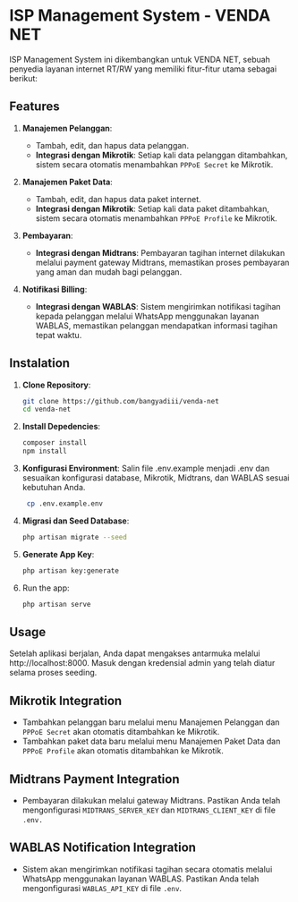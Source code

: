 # ISP Management System - VENDA NET

ISP Management System ini dikembangkan untuk VENDA NET, sebuah penyedia layanan internet RT/RW yang memiliki fitur-fitur utama sebagai berikut:

## Features

1. **Manajemen Pelanggan**:

   - Tambah, edit, dan hapus data pelanggan.
   - **Integrasi dengan Mikrotik**: Setiap kali data pelanggan ditambahkan, sistem secara otomatis menambahkan `PPPoE Secret` ke Mikrotik.

2. **Manajemen Paket Data**:

   - Tambah, edit, dan hapus data paket internet.
   - **Integrasi dengan Mikrotik**: Setiap kali data paket ditambahkan, sistem secara otomatis menambahkan `PPPoE Profile` ke Mikrotik.

3. **Pembayaran**:

   - **Integrasi dengan Midtrans**: Pembayaran tagihan internet dilakukan melalui payment gateway Midtrans, memastikan proses pembayaran yang aman dan mudah bagi pelanggan.

4. **Notifikasi Billing**:
   - **Integrasi dengan WABLAS**: Sistem mengirimkan notifikasi tagihan kepada pelanggan melalui WhatsApp menggunakan layanan WABLAS, memastikan pelanggan mendapatkan informasi tagihan tepat waktu.

## Instalation

1. **Clone Repository**:
   ```bash
   git clone https://github.com/bangyadiii/venda-net
   cd venda-net
   ```
2. **Install Depedencies**:
   ```bash
   composer install
   npm install
   ```
3. **Konfigurasi Environment**:
   Salin file .env.example menjadi .env dan sesuaikan konfigurasi database, Mikrotik, Midtrans, dan WABLAS sesuai kebutuhan Anda.
   ```bash
    cp .env.example.env
   ```
4. **Migrasi dan Seed Database**:
   ```bash
   php artisan migrate --seed
   ```
5. **Generate App Key**:
   ```bash
   php artisan key:generate
   ```
6. Run the app:
   ```bash
   php artisan serve
   ```

## Usage

Setelah aplikasi berjalan, Anda dapat mengakses antarmuka melalui http://localhost:8000. Masuk dengan kredensial admin yang telah diatur selama proses seeding.

## Mikrotik Integration

- Tambahkan pelanggan baru melalui menu Manajemen Pelanggan dan `PPPoE Secret` akan otomatis ditambahkan ke Mikrotik.
- Tambahkan paket data baru melalui menu Manajemen Paket Data dan `PPPoE Profile` akan otomatis ditambahkan ke Mikrotik.

## Midtrans Payment Integration

- Pembayaran dilakukan melalui gateway Midtrans. Pastikan Anda telah mengonfigurasi `MIDTRANS_SERVER_KEY` dan `MIDTRANS_CLIENT_KEY` di file `.env.`

## WABLAS Notification Integration

- Sistem akan mengirimkan notifikasi tagihan secara otomatis melalui WhatsApp menggunakan layanan WABLAS. Pastikan Anda telah mengonfigurasi `WABLAS_API_KEY` di file `.env`.
